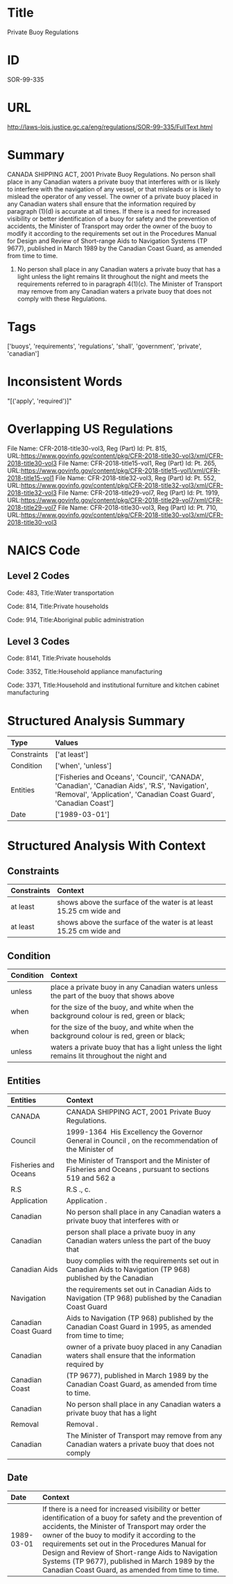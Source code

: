 # Title
Private Buoy Regulations


# ID
SOR-99-335

# URL
http://laws-lois.justice.gc.ca/eng/regulations/SOR-99-335/FullText.html


# Summary
CANADA SHIPPING ACT, 2001 Private Buoy Regulations.
No person shall place in any Canadian waters a private buoy that interferes with or is likely to interfere with the navigation of any vessel, or that misleads or is likely to mislead the operator of any vessel.
The owner of a private buoy placed in any Canadian waters shall ensure that the information required by paragraph (1)(d) is accurate at all times.
If there is a need for increased visibility or better identification of a buoy for safety and the prevention of accidents, the Minister of Transport may order the owner of the buoy to modify it according to the requirements set out in the  Procedures Manual for Design and Review of Short-range Aids to Navigation Systems  (TP 9677), published in March 1989 by the Canadian Coast Guard, as amended from time to time.
1. No person shall place in any Canadian waters a private buoy that has a light unless the light remains lit throughout the night and meets the requirements referred to in paragraph 4(1)(c).
The Minister of Transport may remove from any Canadian waters a private buoy that does not comply with these Regulations.


# Tags
['buoys', 'requirements', 'regulations', 'shall', 'government', 'private', 'canadian']


# Inconsistent Words
"[('apply', 'required')]"


# Overlapping US Regulations
File Name: CFR-2018-title30-vol3, Reg (Part) Id: Pt. 815, URL:https://www.govinfo.gov/content/pkg/CFR-2018-title30-vol3/xml/CFR-2018-title30-vol3
File Name: CFR-2018-title15-vol1, Reg (Part) Id: Pt. 265, URL:https://www.govinfo.gov/content/pkg/CFR-2018-title15-vol1/xml/CFR-2018-title15-vol1
File Name: CFR-2018-title32-vol3, Reg (Part) Id: Pt. 552, URL:https://www.govinfo.gov/content/pkg/CFR-2018-title32-vol3/xml/CFR-2018-title32-vol3
File Name: CFR-2018-title29-vol7, Reg (Part) Id: Pt. 1919, URL:https://www.govinfo.gov/content/pkg/CFR-2018-title29-vol7/xml/CFR-2018-title29-vol7
File Name: CFR-2018-title30-vol3, Reg (Part) Id: Pt. 710, URL:https://www.govinfo.gov/content/pkg/CFR-2018-title30-vol3/xml/CFR-2018-title30-vol3



# NAICS Code
## Level 2 Codes
Code: 483, Title:Water transportation

Code: 814, Title:Private households

Code: 914, Title:Aboriginal public administration




## Level 3 Codes
Code: 8141, Title:Private households

Code: 3352, Title:Household appliance manufacturing

Code: 3371, Title:Household and institutional furniture and kitchen cabinet manufacturing







# Structured Analysis Summary
| Type        | Values                                                                                                                                                              |
|:------------|:--------------------------------------------------------------------------------------------------------------------------------------------------------------------|
| Constraints | ['at least']                                                                                                                                                        |
| Condition   | ['when', 'unless']                                                                                                                                                  |
| Entities    | ['Fisheries and Oceans', 'Council', 'CANADA', 'Canadian', 'Canadian Aids', 'R.S', 'Navigation', 'Removal', 'Application', 'Canadian Coast Guard', 'Canadian Coast'] |
| Date        | ['1989-03-01']                                                                                                                                                      |


# Structured Analysis With Context
 


## Constraints
| Constraints   | Context                                                             |
|:--------------|:--------------------------------------------------------------------|
| at least      | shows above the surface of the water is at least  15.25 cm wide and |
| at least      | shows above the surface of the water is at least  15.25 cm wide and |


## Condition
| Condition   | Context                                                                                      |
|:------------|:---------------------------------------------------------------------------------------------|
| unless      | place a private buoy in any Canadian waters unless the part of the buoy that shows above     |
| when        | for the size of the buoy, and white when the background colour is red, green or black;       |
| when        | for the size of the buoy, and white when the background colour is red, green or black;       |
| unless      | waters a private buoy that has a light unless the light remains lit throughout the night and |


## Entities
| Entities             | Context                                                                                                       |
|:---------------------|:--------------------------------------------------------------------------------------------------------------|
| CANADA               | CANADA  SHIPPING ACT, 2001 Private Buoy Regulations.                                                          |
| Council              | 1999-1364  His Excellency the Governor General in  Council , on the recommendation of the Minister of         |
| Fisheries and Oceans | the Minister of Transport and the Minister of Fisheries and Oceans , pursuant to sections 519 and 562 a       |
| R.S                  | R.S ., c.                                                                                                     |
| Application          | Application .                                                                                                 |
| Canadian             | No person shall place in any  Canadian waters a private buoy that interferes with or                          |
| Canadian             | person shall place a private buoy in any Canadian waters unless the part of the buoy that                     |
| Canadian Aids        | buoy complies with the requirements set out in Canadian Aids to Navigation (TP 968) published by the Canadian |
| Navigation           | the requirements set out in Canadian Aids to Navigation (TP 968) published by the Canadian Coast Guard        |
| Canadian Coast Guard | Aids to Navigation (TP 968) published by the Canadian Coast Guard in 1995, as amended from time to time;      |
| Canadian             | owner of a private buoy placed in any Canadian waters shall ensure that the information required by           |
| Canadian Coast       | (TP 9677), published in March 1989 by the Canadian Coast  Guard, as amended from time to time.                |
| Canadian             | No person shall place in any  Canadian waters a private buoy that has a light                                 |
| Removal              | Removal .                                                                                                     |
| Canadian             | The Minister of Transport may remove from any  Canadian waters a private buoy that does not comply            |


## Date
| Date       | Context                                                                                                                                                                                                                                                                                                                                                                                                                          |
|:-----------|:---------------------------------------------------------------------------------------------------------------------------------------------------------------------------------------------------------------------------------------------------------------------------------------------------------------------------------------------------------------------------------------------------------------------------------|
| 1989-03-01 | If there is a need for increased visibility or better identification of a buoy for safety and the prevention of accidents, the Minister of Transport may order the owner of the buoy to modify it according to the requirements set out in the  Procedures Manual for Design and Review of Short-range Aids to Navigation Systems  (TP 9677), published in March 1989 by the Canadian Coast Guard, as amended from time to time. |


